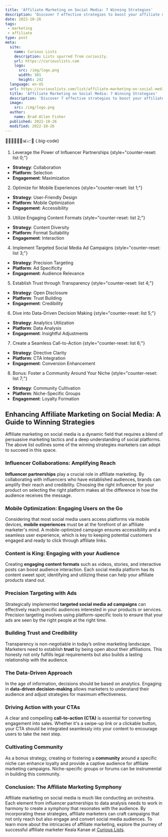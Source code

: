 ```yaml
---
title: 'Affiliate Marketing on Social Media: 7 Winning Strategies'
description: 'Discover 7 effective strategies to boost your affiliate marketing on social media. Learn how to engage your audience and drive more conversions.'
date: 2022-10-26
tags:
 - marketing
 - affiliate
type: post
meta:
  site:
    name: Curious Lists
    description: Lists spurred from curiosity.
    url: https://curiouslists.com
    logo:
      src: /img/logo.png
      width: 301
      height: 242
  language: en-US
  url: https://curiouslists.com/list/affiliate-marketing-on-social-media-7-winning-strategies
  title: 'Affiliate Marketing on Social Media: 7 Winning Strategies'
  description: 'Discover 7 effective strategies to boost your affiliate marketing on social media. Learn how to engage your audience and drive more conversions.'
  image:
    src: /img/logo.png
  author:
    name: Brad Allen Fisher
  published: 2022-10-26
  modified: 2022-10-26
---
```



👥📱💬🔗💡🚀📊📈🤝 {.big-code}

1. Leverage the Power of Influencer Partnerships {style="counter-reset: list 0;"}
  - **Strategy**: Collaboration
  - **Platform**: Selection
  - **Engagement**: Maximization

2. Optimize for Mobile Experiences {style="counter-reset: list 1;"}
  - **Strategy**: User-Friendly Design
  - **Platform**: Mobile Optimization
  - **Engagement**: Accessibility

3. Utilize Engaging Content Formats {style="counter-reset: list 2;"}
  - **Strategy**: Content Diversity
  - **Platform**: Format Suitability
  - **Engagement**: Interaction

4. Implement Targeted Social Media Ad Campaigns {style="counter-reset: list 3;"}
  - **Strategy**: Precision Targeting
  - **Platform**: Ad Specificity
  - **Engagement**: Audience Relevance

5. Establish Trust through Transparency {style="counter-reset: list 4;"}
  - **Strategy**: Open Disclosure
  - **Platform**: Trust Building
  - **Engagement**: Credibility

6. Dive into Data-Driven Decision Making {style="counter-reset: list 5;"}
  - **Strategy**: Analytics Utilization
  - **Platform**: Data Analysis
  - **Engagement**: Insightful Adjustments

7. Create a Seamless Call-to-Action {style="counter-reset: list 6;"}
  - **Strategy**: Directive Clarity
  - **Platform**: CTA Integration
  - **Engagement**: Conversion Enhancement

8. Bonus: Foster a Community Around Your Niche {style="counter-reset: list 7;"}
  - **Strategy**: Community Cultivation
  - **Platform**: Niche-Specific Groups
  - **Engagement**: Loyalty Formation

## Enhancing Affiliate Marketing on Social Media: A Guide to Winning Strategies

Affiliate marketing on social media is a dynamic field that requires a blend of persuasive marketing tactics and a deep understanding of social platforms. The above list outlines some of the winning strategies marketers can adopt to succeed in this space.

### Influencer Collaborations: Amplifying Reach

**Influencer partnerships** play a crucial role in affiliate marketing. By collaborating with influencers who have established audiences, brands can amplify their reach and credibility. Choosing the right influencer for your product on selecting the right platform makes all the difference in how the audience receives the message.

### Mobile Optimization: Engaging Users on the Go

Considering that most social media users access platforms via mobile devices, **mobile experiences** must be at the forefront of an affiliate marketer's mind. A mobile-optimized campaign ensures accessibility and a seamless user experience, which is key to keeping potential customers engaged and ready to click through affiliate links.

### Content is King: Engaging with your Audience

Creating **engaging content formats** such as videos, stories, and interactive posts can boost audience interaction. Each social media platform has its content sweet spot; identifying and utilizing these can help your affiliate products stand out.

### Precision Targeting with Ads 

Strategically implemented **targeted social media ad campaigns** can effectively reach specific audiences interested in your products or services. Precision targeting involves using platform-specific tools to ensure that your ads are seen by the right people at the right time.

### Building Trust and Credibility

Transparency is non-negotiable in today’s online marketing landscape. Marketers need to establish **trust** by being open about their affiliations. This honesty not only fulfills legal requirements but also builds a lasting relationship with the audience.

### The Data-Driven Approach

In the age of information, decisions should be based on analytics. Engaging in **data-driven decision-making** allows marketers to understand their audience and adjust strategies for maximum effectiveness.

### Driving Action with your CTAs

A clear and compelling **call-to-action (CTA)** is essential for converting engagement into sales. Whether it's a swipe-up link or a clickable button, your CTA should be integrated seamlessly into your content to encourage users to take the next step.

### Cultivating Community

As a bonus strategy, creating or fostering a **community** around a specific niche can enhance loyalty and provide a captive audience for affiliate marketing campaigns. Niche-specific groups or forums can be instrumental in building this community.

### Conclusion: The Affiliate Marketing Symphony

Affiliate marketing on social media is much like conducting an orchestra. Each element from influencer partnerships to data analysis needs to work in harmony to create a symphony that resonates with the audience. By incorporating these strategies, affiliate marketers can craft campaigns that not only reach but also engage and convert social media audiences. To learn more about the intricacies of affiliate marketing, explore the journey of successful affiliate marketer Keala Kanae at [Curious Lists](https://curiouslists.com/list/5-must-know-facts-about-keala-kanae/).